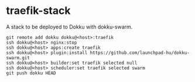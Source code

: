 # traefik-stack

A stack to be deployed to Dokku with dokku-swarm.

```
git remote add dokku dokku@<host>:traefik
ssh dokku@<host> nginx:stop
ssh dokku@<host> apps:create traefik
ssh dokku@<host> plugin:install https://github.com/launchpad-hu/dokku-swarm.git
ssh dokku@<host> builder:set traefik selected null
ssh dokku@<host> scheduler:set traefik selected swarm
git push dokku HEAD
```
